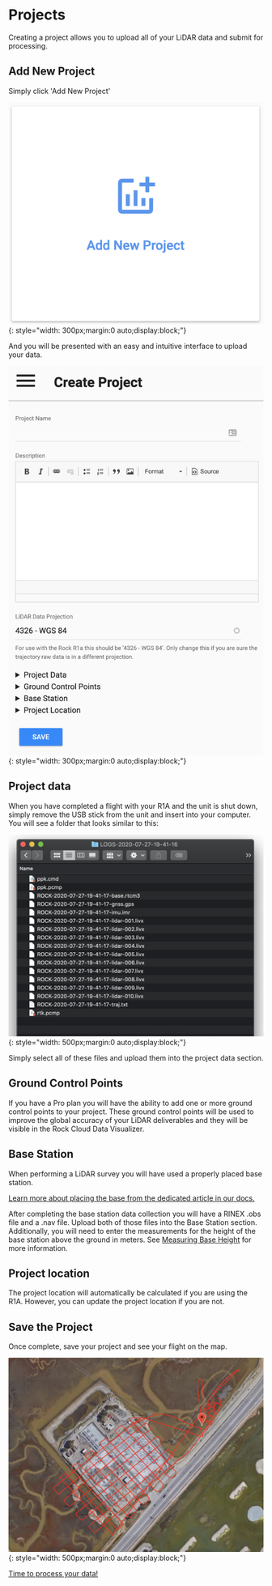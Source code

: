 # Projects

Creating a project allows you to upload all of your LiDAR data and submit for processing.

## Add New Project

Simply click 'Add New Project'

![New Project](./img/add-new-project.png){: style="width: 300px;margin:0 auto;display:block;"}

And you will be presented with an easy and intuitive interface to upload your data.

![Create Project](./img/create-project.png){: style="width: 300px;margin:0 auto;display:block;"}

## Project data

When you have completed a flight with your R1A and the unit is shut down, simply remove the USB stick from the unit and insert into your computer. You will see a folder that looks similar to this:

![File Upload](./img/file-upload.png){: style="width: 500px;margin:0 auto;display:block;"}

Simply select all of these files and upload them into the project data section.

## Ground Control Points

If you have a Pro plan you will have the ability to add one or more ground control points to your project. These ground control points will be used to improve the global accuracy of your LiDAR deliverables and they will be visible in the Rock Cloud Data Visualizer.

## Base Station

When performing a LiDAR survey you will have used a properly placed base station.

[Learn more about placing the base from the dedicated article in our docs.](../tutorials/Placing-the-Base.md)

After completing the base station data collection you will have a RINEX .obs file and a .nav file. Upload both of those files into the Base Station section. Additionally, you will need to enter the measurements for the height of the base station above the ground in meters. See [Measuring Base Height](../tutorials/Placing-the-Base.md#measuring-base-height) for more information.

## Project location

The project location will automatically be calculated if you are using the R1A. However, you can update the project location if you are not.

## Save the Project

Once complete, save your project and see your flight on the map.

![Map View](./img/map-view.png){: style="width: 500px;margin:0 auto;display:block;"}

[Time to process your data!](process.md)
